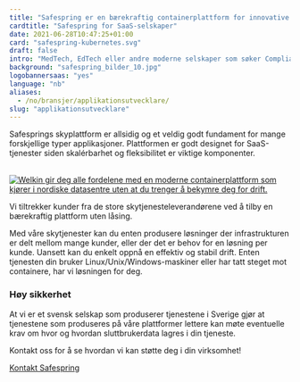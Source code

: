 ```yaml
---
title: "Safespring er en bærekraftig containerplattform for innovative selskaper"
cardtitle: "Safespring for SaaS-selskaper"
date: 2021-06-28T10:47:25+01:00
card: "safespring-kubernetes.svg"
draft: false
intro: "MedTech, EdTech eller andre moderne selskaper som søker Compliant Kubernetes, databasetjenester og mer."
background: "safespring_bilder_10.jpg"
logobannersaas: "yes"
language: "nb"
aliases:
  - /no/bransjer/applikationsutvecklare/
slug: "applikationsutvecklare"
---
```


<div class="ingress"><p>Safesprings skyplattform er allsidig og et veldig godt fundament for mange forskjellige typer applikasjoner. Plattformen er godt designet for SaaS-tjenester siden skalérbarhet og fleksibilitet er viktige komponenter.</p></div>

<br>
<a href="/tjenester/compliant-kubernetes/"><img alt="Welkin gir deg alle fordelene med en moderne containerplattform som kjører i nordiske datasentre uten at du trenger å bekymre deg for drift." src="/img/saas/safespring-kubernetes.gif"></a>
<br>

Vi tiltrekker kunder fra de store skytjenesteleverandørene ved å tilby en bærekraftig plattform uten låsing.

Med våre skytjenester kan du enten produsere løsninger der infrastrukturen er delt mellom mange kunder, eller der det er behov for en løsning per kunde. Uansett kan du enkelt oppnå en effektiv og stabil drift. Enten tjenesten din bruker Linux/Unix/Windows-maskiner eller har tatt steget mot containere, har vi løsningen for deg.

### Høy sikkerhet

At vi er et svensk selskap som produserer tjenestene i Sverige gjør at tjenestene som produseres på våre plattformer lettere kan møte eventuelle krav om hvor og hvordan sluttbrukerdata lagres i din tjeneste.

Kontakt oss for å se hvordan vi kan støtte deg i din virksomhet!

<a href="/kontakt" id="text-button">Kontakt Safespring</a>
